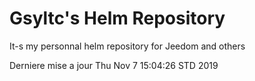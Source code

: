 # Gsyltc's Helm Repository

It-s my personnal helm repository for Jeedom and others

Derniere mise a jour Thu Nov  7 15:04:26 STD 2019
